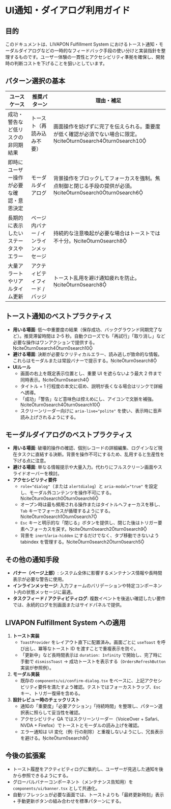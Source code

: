 # UI通知・ダイアログ利用ガイド

## 目的
このドキュメントは、LIVAPON Fulfillment System におけるトースト通知・モーダルダイアログなどの一時的なフィードバック手段の使い分けと実装指針を整理するものです。ユーザー体験の一貫性とアクセシビリティ準拠を確保し、開発時の判断コストを下げることを狙いとしています。

## パターン選択の基本
| ユースケース | 推奨パターン | 理由・補足 |
| --- | --- | --- |
| 成功・警告など低リスクの非同期結果 | トースト（再読み込み不要） | 画面操作を妨げずに完了を伝えられる。重要度が低く確認が必須でない場合に限定。citeturn0search4turn0search10 |
| 即時にユーザー操作が必要な確認・意思決定 | モーダルダイアログ | 背景操作をブロックしてフォーカスを強制。焦点制御と閉じる手段の提供が必須。citeturn0search0turn0search6 |
| 長期的に表示したいステータスやエラー | ページ内バナー / インラインメッセージ | 持続的な注意喚起が必要な場合はトーストでは不十分。citeturn0search8 |
| 大量アラートやリアルタイム更新 | アクティビティフィード / バッジ | トースト乱用を避け通知疲れを防止。citeturn0search8 |

## トースト通知のベストプラクティス
- **用いる場面**: 低～中重要度の結果（保存成功、バックグラウンド同期完了など）。推奨滞留時間は 2–5 秒。自動クローズでも「再試行」「取り消し」など必要な操作はワンアクションで提供する。citeturn0search4turn0search10
- **避ける場面**: 決断が必要なクリティカルエラー、読み逃しが致命的な情報。これらはモーダルまたは常設バナーで提示する。citeturn0search8
- **UIルール**
  - 画面の右上を既定表示位置とし、重要 UI を遮らないよう最大 2 件まで同時表示。citeturn0search4
  - タイトル + 1 行程度の本文に収め、説明が長くなる場合はリンクで詳細へ誘導。
  - 「成功」「警告」など意味色は控えめにし、アイコンで文脈を補強。citeturn0search4turn0search10
  - スクリーンリーダー向けに `aria-live="polite"` を使い、表示時に音声読み上げされるようにする。

## モーダルダイアログのベストプラクティス
- **用いる場面**: 破壊的操作の確認、個別レコードの詳細編集、ログインなど現在タスクに直結する決断。背景を操作不可にするため、乱用すると生産性を下げる点に注意。
- **避ける場面**: 単なる情報提示や大量入力。代わりにフルスクリーン画面やスライドオーバーを検討。
- **アクセシビリティ要件**
  - `role="dialog"`（または `alertdialog`）と `aria-modal="true"` を設定し、モーダル外コンテンツを操作不可にする。citeturn0search0turn0search6
  - オープン時は最も頻用される操作またはタイトルへフォーカスを移し、`Tab` キーでフォーカスが循環するようにする。citeturn0search1turn0search7
  - `Esc` キーと明示的な「閉じる」ボタンを提供し、閉じた後はトリガー要素へフォーカスを戻す。citeturn0search2turn0search9
  - 背景を `inert`/`aria-hidden` にするだけでなく、タブ移動できないよう tabindex を管理する。citeturn0search2turn0search5

## その他の通知手段
- **バナー（ページ上部）**: システム全体に影響するメンテナンス情報や長時間表示が必要な警告に使用。
- **インラインメッセージ**: 入力フォームのバリデーションや特定コンポーネント内の状態メッセージに最適。
- **タスクフィード / アクティビティログ**: 複数イベントを後追い確認したい要件では、永続的ログを別画面またはサイドパネルで提供。

## LIVAPON Fulfillment System への適用
1. **トースト実装**
   - `ToastProvider` をレイアウト直下に配置済み。画面ごとに `useToast` を呼び出し、冪等なトースト ID を渡すことで重複表示を防ぐ。
   - 「更新中」など長時間表示は `duration: Infinity` で開始し、完了時に手動で `dismissToast` → 成功トーストを表示する（`OrdersRefreshButton` 実装が参照例）。
2. **モーダル実装**
   - 既存の `components/ui/confirm-dialog.tsx` をベースに、上記アクセシビリティ要件を満たすよう確認。テストではフォーカストラップ、`Esc` キー、トリガー復帰を含める。
3. **設計レビュー時のチェックリスト**
   - 通知の「重要度」「必要アクション」「持続時間」を整理し、パターン選択表に照らして妥当性を確認。
   - アクセシビリティ QA ではスクリーンリーダー（VoiceOver + Safari、NVDA + Firefox）でトーストとモーダルの読み上げを確認。
   - エラー通知は UI 変化（例: 行の削除）と重複しないようにし、冗長表示を避ける。citeturn0search8

## 今後の拡張案
- トースト履歴をアクティビティログに集約し、ユーザーが見逃した通知を後から参照できるようにする。
- グローバルバナーコンポーネント（メンテナンス告知用）を `components/ui/banner.tsx` として共通化。
- 自動リフレッシュが必要な画面では、トーストよりも「最終更新時刻」表示 + 手動更新ボタンの組み合わせを標準パターンにする。

